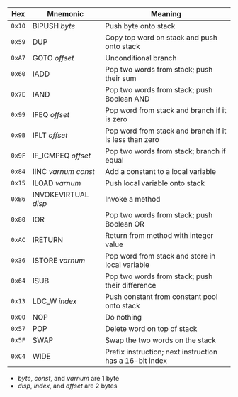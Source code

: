 | Hex    | Mnemonic             | Meaning                                                 |
| ------ | -------------------- | ------------------------------------------------------- |
| `0x10`   | BIPUSH *byte*        | Push byte onto stack                                    |
| `0x59`   | DUP                  | Copy top word on stack and push onto stack              |
| `0xA7`   | GOTO *offset*        | Unconditional branch                                    |
| `0x60` | IADD                 | Pop two words from stack; push their sum                |
| `0x7E` | IAND                 | Pop two words from stack; push Boolean AND              |
| `0x99` | IFEQ *offset*        | Pop word from stack and branch if it is zero            |
| `0x9B` | IFLT *offset*        | Pop word from stack and branch if it is less than zero  |
| `0x9F` | IF_ICMPEQ *offset*   | Pop two words from stack; branch if equal               |
| `0x84` | IINC *varnum const*  | Add a constant to a local variable                      |
| `0x15` | ILOAD *varnum*       | Push local variable onto stack                          |
| `0xB6` | INVOKEVIRTUAL *disp* | Invoke a method                                         |
| `0x80` | IOR                  | Pop two words from stack; push Boolean OR               |
| `0xAC` | IRETURN              | Return from method with integer value                   |
| `0x36` | ISTORE *varnum*      | Pop word from stack and store in local variable         |
| `0x64` | ISUB                 | Pop two words from stack; push their difference         |
| `0x13` | LDC_W *index*        | Push constant from constant pool onto stack             |
| `0x00` | NOP                  | Do nothing                                              |
| `0x57` | POP                  | Delete word on top of stack                             |
| `0x5F` | SWAP                 | Swap the two words on the stack                         |
| `0xC4` | WIDE                 | Prefix instruction; next instruction has a 16-bit index |

- *byte*, *const*, and *varnum* are 1 byte
- *disp*, *index*, and *offset* are 2 bytes